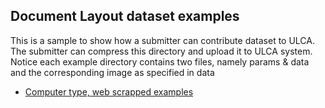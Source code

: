 ## Document Layout dataset examples
This is a sample to show how a submitter can contribute dataset to ULCA. The submitter can compress this directory and upload it to ULCA system. Notice each example directory contains two files, namely params & data and the corresponding image as specified in data

* [Computer type, web scrapped examples](./computer-typed-doc)


